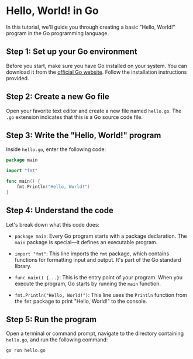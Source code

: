 # Hello, World! in Go

In this tutorial, we'll guide you through creating a basic "Hello, World!" program in the Go programming language.

## Step 1: Set up your Go environment

Before you start, make sure you have Go installed on your system. You can download it from the [official Go website](https://golang.org/dl/). Follow the installation instructions provided.

## Step 2: Create a new Go file

Open your favorite text editor and create a new file named `hello.go`. The `.go` extension indicates that this is a Go source code file.

## Step 3: Write the "Hello, World!" program

Inside `hello.go`, enter the following code:

```go
package main

import "fmt"

func main() {
    fmt.Println("Hello, World!")
}
```
## Step 4: Understand the code

Let's break down what this code does:

- `package main`: Every Go program starts with a package declaration. The `main` package is special—it defines an executable program.

- `import "fmt"`: This line imports the `fmt` package, which contains functions for formatting input and output. It's part of the Go standard library.

- `func main() {...}`: This is the entry point of your program. When you execute the program, Go starts by running the `main` function.

- `fmt.Println("Hello, World!")`: This line uses the `Println` function from the `fmt` package to print "Hello, World!" to the console.



## Step 5: Run the program

Open a terminal or command prompt, navigate to the directory containing `hello.go`, and run the following command:

```bash
go run hello.go
```
